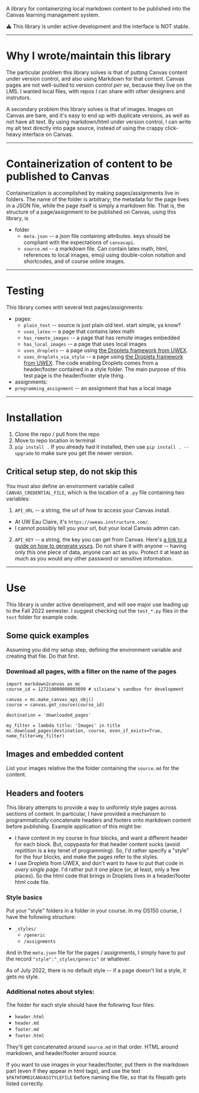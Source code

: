 A library for containerizing local markdown content to be published into the Canvas learning management system.  

:warning: This library is under active development and the interface is NOT stable.

---

# Why I wrote/maintain this library

The particular problem this library solves is that of putting Canvas content under version control, and also using Markdown for that content.  Canvas pages are not well-suited to version control *per se*, because they live on the LMS.  I wanted local files, with repos I can share with other designers and instrutors.  

A secondary problem this library solves is that of images.  Images on Canvas are bare, and it's easy to end up with duplicate versions, as well as not have alt text.  By using markdown/html under version control, I can write my alt text directly into page source, instead of using the crappy click-heavy interface on Canvas.  

---

# Containerization of content to be published to Canvas

Containerization is accomplished by making pages/assignments live in folders.  The name of the folder is arbitrary; the metadata for the page lives in a JSON file, while the page itself is simply a markdown file.  That is, the structure of a page/assignment to be published on Canvas, using this library, is

- folder
  - `meta.json` -- a json file containing attributes.  keys should be compliant with the expectations of `canvasapi`.
  - `source.md` -- a markdown file.  Can contain latex math, html, references to local images, emoji using double-colon notation and shortcodes, and of course online images.  



---

# Testing

This library comes with several test pages/assignments:
- pages:  
  - `plain_text` -- source is just plain old text.  start simple, ya know?
  - `uses_latex` -- a page that contains latex math
  - `has_remote_images` -- a page that has remote images embedded
  - `has_local_images` -- a page that uses local images
  - `uses_droplets` -- a page using [the Droplets framework from UWEX](https://media.uwex.edu/app/droplets/index.html).
  - `uses_droplets_via_style` -- a page using [the Droplets framework from UWEX](https://media.uwex.edu/app/droplets/index.html).  The code enabling Droplets comes from a header/footer contained in a style folder.  The main purpose of this test page is the header/footer style thing.
- assignments:
- `programming_assignment` -- an assignment that has a local image

---

# Installation

1. Clone the repo / pull from the repo
2. Move to repo location in terminal
3. `pip install .`   If you already had it installed, then use `pip install . --upgrade` to make sure you get the newer version.

## Critical setup step, do not skip this

You must also define an environment variable called `CANVAS_CREDENTIAL_FILE`, which is the location of a `.py` file containing two variables:
1. `API_URL` -- a string, the url of how to access your Canvas install.  
  - At UW Eau Claire, it's `https://uweau.instructure.com/`.  
  - I cannot possibly tell you your url, but your local Canvas admin can.
2. `API_KEY` -- a string, the key you can get from Canvas.  Here's [a link to a guide on how to generate yours](https://community.canvaslms.com/t5/Admin-Guide/How-do-I-obtain-an-API-access-token-in-the-Canvas-Data-Portal/ta-p/157).  Do not share it with anyone -- having only this one piece of data, anyone can act as you.  Protect it at least as much as you would any other password or sensitive information.

---

# Use

This library is under active development, and will see major use leading up to the Fall 2022 semester.  I suggest checking out the `test_*.py` files in the `test` folder for example code.

## Some quick examples

Assuming you did my setup step, defining the environment variable and creating that file.  Do that first.

### Download all pages, with a filter on the name of the pages
```
import markdown2canvas as mc
course_id = 127210000000003099 # silviana's sandbox for development

canvas = mc.make_canvas_api_obj()
course = canvas.get_course(course_id)

destination = 'downloaded_pages'

my_filter = lambda title: 'Images' in title
mc.download_pages(destination, course, even_if_exists=True, name_filter=my_filter)
```


## Images and embedded content

List your images relative the the folder containing the `source.md` for the content.  

## Headers and footers

This library attempts to provide a way to uniformly style pages across sections of content.  In particular, I have provided a mechanism to programmatically concatenate headers and footers onto markdown content before publishing.  Example application of this might be:
* I have content in my course in four blocks, and want a different header for each block.  But, copypasta for that header content sucks (avoid repitition is a key tenet of programming).  So, I'd rather specify a "style" for the four blocks, and make the pages refer to the styles.  
* I use Droplets from UWEX, and don't want to have to put that code in *every single page*.  I'd rather put it one place (or, at least, only a few places).  So the html code that brings in Droplets lives in a header/footer html code file.

### Style basics

Put your "style" folders in a folder in your course.  In my DS150 course, I have the following structure:

* `_styles/`
  * `/generic`
  * `/assignments`

And in the `meta.json` file for the pages / assignments, I simply have to put the record `"style":"_styles/generic"` or whatever. 

As of July 2022, there is no default style -- if a page doesn't list a style, it gets no style.

### Additional notes about styles:

The folder for each style should have the following four files:
* `header.html`
* `header.md`
* `footer.md`
* `footer.html`

They'll get concatenated around `source.md` in that order.  HTML around markdown, and header/footer around source.  

If you want to use images in your header/footer, put them in the markdown part (even if they appear in html tags), and use the text `$PATHTOMD2CANVASSTYLEFILE` before naming the file, so that its filepath gets listed correctly.


